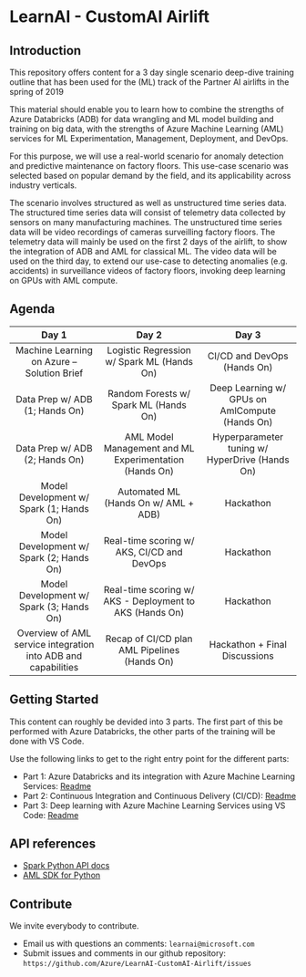 # LearnAI - CustomAI Airlift

## Introduction

This repository offers content for a 3 day single scenario deep-dive training outline that has been used for the (ML) track of the Partner AI airlifts in the spring of 2019

This material should enable you to learn how to combine the strengths of Azure Databricks (ADB) for data wrangling and ML model building and training on big data, with the strengths of Azure Machine Learning (AML) services for ML Experimentation, Management, Deployment, and DevOps.

For this purpose, we will use a real-world scenario for anomaly detection and predictive maintenance on factory floors. This use-case scenario was selected based on popular demand by the field, and its applicability across industry verticals.  

The scenario involves structured as well as unstructured time series data.  The structured time series data will consist of telemetry data collected by sensors on many manufacturing machines. The unstructured time series data will be video recordings of cameras surveilling factory floors. The telemetry data will mainly be used on the first 2 days of the airlift, to show the integration of ADB and AML for classical ML. The video data will be used on the third day, to extend our use-case to detecting anomalies (e.g. accidents) in surveillance videos of factory floors, invoking deep learning on GPUs with AML compute.

## Agenda

| Day 1 | Day 2 | Day 3 |
|:------:|:-------:|:-----------:|
| Machine Learning on Azure – Solution Brief | Logistic Regression w/ Spark ML (Hands On) | CI/CD and DevOps (Hands On) |
| Data Prep w/ ADB (1; Hands On) |Random Forests w/ Spark ML (Hands On) | Deep Learning w/ GPUs on AmlCompute (Hands On) |
| Data Prep w/ ADB (2; Hands On) | AML Model Management and ML Experimentation (Hands On) | Hyperparameter tuning w/ HyperDrive (Hands On) |
| Model Development w/ Spark (1; Hands On) | Automated ML (Hands On w/ AML + ADB) | Hackathon |
| Model Development w/ Spark (2; Hands On) | Real-time scoring w/ AKS, CI/CD and DevOps | Hackathon |
| Model Development w/ Spark (3; Hands On) | Real-time scoring w/ AKS - Deployment to AKS (Hands On) | Hackathon |
| Overview of AML service integration into ADB and capabilities | Recap of CI/CD plan AML Pipelines (Hands On) | Hackathon + Final Discussions |

## Getting Started

This content can roughly be devided into 3 parts.  The first part of this be performed with Azure Databricks, the other parts of the training will be done with VS Code.

Use the following links to get to the right entry point for the different parts:

- Part 1: Azure Databricks and its integration with Azure Machine Learning Services: [Readme](./ADB/Readme.md)
- Part 2: Continuous Integration and Continuous Delivery (CI/CD): [Readme](./CICD/Readme.md)
- Part 3: Deep learning with Azure Machine Learning Services using VS Code: [Readme](./VS_code/Readme.md)

## API references

- [Spark Python API docs](http://spark.apache.org/docs/latest/api/python/)
- [AML SDK for Python](https://docs.microsoft.com/en-us/python/api/overview/azure/ml/?view=azure-ml-py)

## Contribute

We invite everybody to contribute.

- Email us with questions an comments: ```learnai@microsoft.com```
- Submit issues and comments in our github repository: ```https://github.com/Azure/LearnAI-CustomAI-Airlift/issues```
